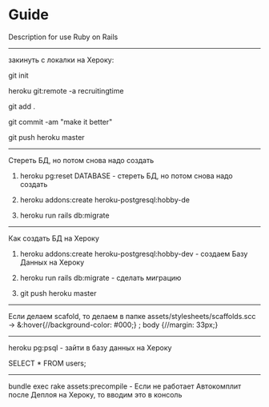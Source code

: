 # Guide

Description for use Ruby on Rails

----------------------------------------

закинуть с локалки на Хероку:

git init

heroku git:remote -a recruitingtime

git add .

git commit -am "make it better"

git push heroku master

----------------------------------------
 
 Стереть БД, но потом снова надо создать

1. heroku pg:reset DATABASE - стереть БД, но потом снова надо создать

2. heroku addons:create heroku-postgresql:hobby-de
 
3. heroku run rails db:migrate  

----------------------------------------
 
Как создать БД на Хероку

1. heroku addons:create heroku-postgresql:hobby-dev - создаем Базу Данных на Хероку

2. heroku run rails db:migrate                      - сделать миграцию 

3. git push heroku master

--------------------------------------------

Если делаем scafold, то делаем в папке assets/stylesheets/scaffolds.scc -> &:hover{//background-color: #000;} ; body {//margin: 33px;}

--------------------------------------------

heroku pg:psql                                      - зайти в базу данных на Хероку

SELECT * FROM users;

---------------------------------------------

bundle exec rake assets:precompile - Если не работает Автокомплит после Деплоя на Хероку, то вводим это в консоль
